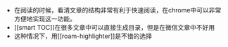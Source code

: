 - 在阅读的时候，看清文章的结构非常有利于快速阅读，在chrome中可以非常方便地实现这一功能。
- [[smart TOC]]在很多文章中可以直接生成目录，但是在微信文章中不好用
- 这种情况下，用[[roam-highlighter]]是不错的选择
